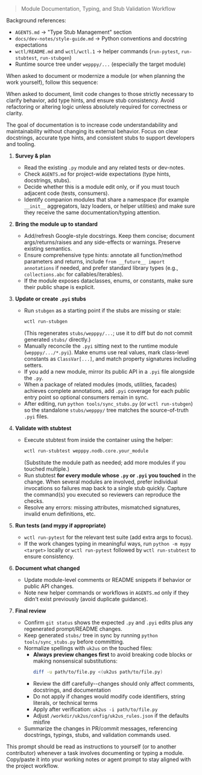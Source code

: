 > Module Documentation, Typing, and Stub Validation Workflow

Background references:
- `AGENTS.md` -> "Type Stub Management" section
- `docs/dev-notes/style-guide.md` -> Python conventions and docstring expectations
- `wctl/README.md` and `wctl/wctl.1` -> helper commands (`run-pytest`, `run-stubtest`, `run-stubgen`)
- Runtime source tree under `wepppy/...` (especially the target module)

When asked to document or modernize a module (or when planning the work yourself), follow this sequence:

When asked to document, limit code changes to those strictly necessary to clarify behavior, add type hints, and ensure stub consistency. Avoid refactoring or altering logic unless absolutely required for correctness or clarity.

The goal of documentation is to increase code understandability and maintainability without changing its external behavior. Focus on clear docstrings, accurate type hints, and consistent stubs to support developers and tooling.

1. **Survey & plan**
   - Read the existing `.py` module and any related tests or dev-notes.
   - Check `AGENTS.md` for project-wide expectations (type hints, docstrings, stubs).
   - Decide whether this is a module edit only, or if you must touch adjacent code (tests, consumers).
   - Identify companion modules that share a namespace (for example `__init__` aggregators, lazy loaders, or helper utilities) and make sure they receive the same documentation/typing attention.

2. **Bring the module up to standard**
   - Add/refresh Google-style docstrings. Keep them concise; document args/returns/raises and any side-effects or warnings. Preserve existing semantics.
   - Ensure comprehensive type hints: annotate all function/method parameters and returns, include `from __future__ import annotations` if needed, and prefer standard library types (e.g., `collections.abc` for callables/iterables).
   - If the module exposes dataclasses, enums, or constants, make sure their public shape is explicit.

3. **Update or create `.pyi` stubs**
   - Run `stubgen` as a starting point if the stubs are missing or stale:
     ```bash
     wctl run-stubgen
     ```
     (This regenerates `stubs/wepppy/...`; use it to diff but do not commit generated `stubs/` directly.)
   - Manually reconcile the `.pyi` sitting next to the runtime module (`wepppy/.../*.pyi`). Make enums use real values, mark class-level constants as `ClassVar[...]`, and match property signatures including setters.
   - If you add a new module, mirror its public API in a `.pyi` file alongside the `.py`.
   - When a package of related modules (mods, utilities, facades) achieves complete annotations, add `.pyi` coverage for each public entry point so optional consumers remain in sync.
   - After editing, run `python tools/sync_stubs.py` (or `wctl run-stubgen`) so the standalone `stubs/wepppy/` tree matches the source-of-truth `.pyi` files.

4. **Validate with stubtest**
   - Execute stubtest from inside the container using the helper:
     ```bash
     wctl run-stubtest wepppy.nodb.core.your_module
     ```
     (Substitute the module path as needed; add more modules if you touched multiple.)
   - Run stubtest **for every module whose `.py` or `.pyi` you touched** in the change.
     When several modules are involved, prefer individual invocations so failures map
     back to a single stub quickly. Capture the command(s) you executed so reviewers can
     reproduce the checks.
   - Resolve any errors: missing attributes, mismatched signatures, invalid enum definitions, etc.

5. **Run tests (and mypy if appropriate)**
   - `wctl run-pytest` for the relevant test suite (add extra args to focus).
   - If the work changes typing in meaningful ways, run `python -m mypy <target>` locally or `wctl run-pytest` followed by `wctl run-stubtest` to ensure consistency.

6. **Document what changed**
   - Update module-level comments or README snippets if behavior or public API changes.
   - Note new helper commands or workflows in `AGENTS.md` only if they didn't exist previously (avoid duplicate guidance).

7. **Final review**
   - Confirm `git status` shows the expected `.py` and `.pyi` edits plus any regenerated prompt/README changes.
   - Keep generated `stubs/` tree in sync by running `python tools/sync_stubs.py` before committing.
   - Normalize spellings with `uk2us` on the touched files:
     - **Always preview changes first** to avoid breaking code blocks or making nonsensical substitutions:
       ```bash
       diff -u path/to/file.py <(uk2us path/to/file.py)
       ```
     - Review the diff carefully--changes should only affect comments, docstrings, and documentation
     - Do not apply if changes would modify code identifiers, string literals, or technical terms
     - Apply after verification: `uk2us -i path/to/file.py`
     - Adjust `/workdir/uk2us/config/uk2us_rules.json` if the defaults misfire
   - Summarize the changes in PR/commit messages, referencing docstrings, typings, stubs, and validation commands used.

This prompt should be read as instructions to yourself (or to another contributor) whenever a task involves documenting or typing a module. Copy/paste it into your working notes or agent prompt to stay aligned with the project workflow.
